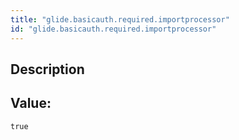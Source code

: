 ```yaml
---
title: "glide.basicauth.required.importprocessor"
id: "glide.basicauth.required.importprocessor"
---
```

## Description



## Value: 
```
true
```